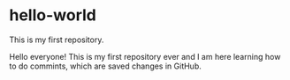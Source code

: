 # hello-world
This is my first repository. 

Hello everyone!
This is my first repository ever and I am here learning how to do commints, which are saved changes in GitHub.

